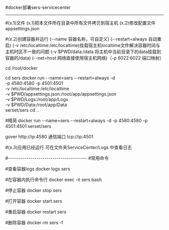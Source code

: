 #docker部署sers-servicecenter

 

---------------------------------
#(x.1)文件
  (x.1)把本文件所在目录中所有文件拷贝到宿主机
  (x.2)修改配置文件 appsettings.json
 


#(x.2)创建容器并运行
(--name 容器名称，可自定义)
(--restart=always 自动重启)
(-v /etc/localtime:/etc/localtime)挂载宿主机localtime文件解决容器时间与主机时区不一致的问题
(-v $PWD/data:/data 将主机中当前目录下的data挂载到容器的/data)
(--net=host 网络直接使用宿主机网络)（-p 6022:6022 端口映射）

cd /root/docker

cd sers
docker run --name=sers --restart=always -d \
-p 4580:4580 -p 4501:4501 \
-v /etc/localtime:/etc/localtime \
-v $PWD/appsettings.json:/root/app/appsettings.json \
-v $PWD/Logs:/root/app/Logs \
-v $PWD/Data:/root/app/Data \
serset/sers
cd ..


#精简
docker run --name=sers --restart=always -d -p 4580:4580 -p 4501:4501 serset/sers

gover     http://ip:4580
通信端口 tcp://ip:4501



#(x.3)应用已经运行
   可在文件夹ServiceCenter/Logs 中查看日志

 
#---------------------------------------
#常用命令

#查看容器logs
docker logs sers

#在容器内执行命令行
docker  exec -it sers bash

#停止容器
docker stop sers

#打开容器
docker start sers

#重启容器
docker restart sers


#删除容器
docker rm sers -f


